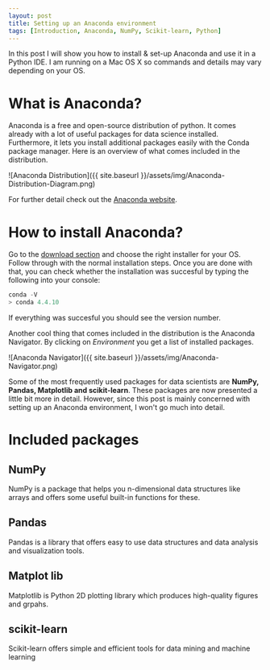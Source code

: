 ```yaml
---
layout: post
title: Setting up an Anaconda environment
tags: [Introduction, Anaconda, NumPy, Scikit-learn, Python]
---
```

In this post I will show you how to install & set-up Anaconda and use it in a Python IDE. I am running on a Mac OS X so commands and details may vary depending on your OS. 

# What is Anaconda?
Anaconda is a free and open-source distribution of python. It comes already with a lot of useful packages for data science installed. Furthermore, it lets you install additional packages easily with the Conda package manager. 
Here is an overview of what comes included in the distribution. 

![Anaconda Distribution]({{ site.baseurl }}/assets/img/Anaconda-Distribution-Diagram.png)

For further detail check out the [Anaconda website](https://www.anaconda.com/).

# How to install Anaconda?
Go to the [download section](https://www.anaconda.com/download) and choose the right installer for your OS. Follow through with the normal installation steps. Once you are done with that, you can check whether the installation was succesful by typing the following into your console:
```python
conda -V
> conda 4.4.10
```
If everything was succesful you should see the version number.

Another cool thing that comes included in the distribution is the Anaconda Navigator. By clicking on *Environment* you get a list of installed packages. 

![Anaconda Navigator]({{ site.baseurl }}/assets/img/Anaconda-Navigator.png)

Some of the most frequently used packages for data scientists are **NumPy, Pandas, Matplotlib and scikit-learn**. These packages are now presented a little bit more in detail. However, since this post is mainly concerned with setting up an Anaconda environment, I won't go much into detail. 

# Included packages
## NumPy
NumPy is a package that helps you n-dimensional data structures like arrays and offers some useful built-in functions for these.
## Pandas
Pandas is a library that offers easy to use data structures and data analysis and visualization tools. 
## Matplot lib
Matplotlib is Python 2D plotting library which produces high-quality figures and grpahs. 
## scikit-learn
Scikit-learn offers simple and efficient tools for data mining and machine learning 

